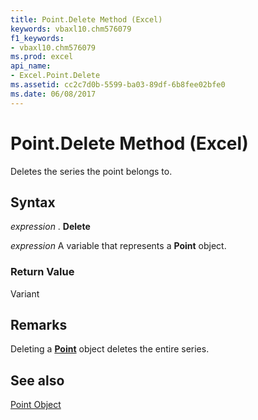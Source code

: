 ```yaml
---
title: Point.Delete Method (Excel)
keywords: vbaxl10.chm576079
f1_keywords:
- vbaxl10.chm576079
ms.prod: excel
api_name:
- Excel.Point.Delete
ms.assetid: cc2c7d0b-5599-ba03-89df-6b8fee02bfe0
ms.date: 06/08/2017
---
```



# Point.Delete Method (Excel)

Deletes the series the point belongs to.


## Syntax

 _expression_ . **Delete**

 _expression_ A variable that represents a **Point** object.


### Return Value

Variant


## Remarks

Deleting a  **[Point](Excel.Point(objec).md)** object deletes the entire series.


## See also


[Point Object](Excel.Point(objec).md)

